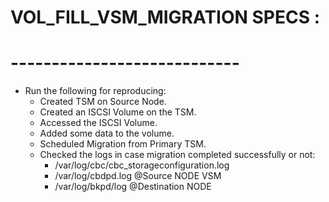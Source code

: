 # VOL_FILL_VSM_MIGRATION SPECS :
# ----------------------------

* Run the following for reproducing:
   - Created TSM on Source Node.
   - Created an ISCSI Volume on the TSM.
   - Accessed the ISCSI Volume.
   - Added some data to the volume.
   - Scheduled Migration from Primary TSM.
   - Checked the logs in case migration completed successfully or not:
     * /var/log/cbc/cbc_storageconfiguration.log
     * /var/log/cbdpd.log @Source NODE VSM
     * /var/log/bkpd/log @Destination NODE